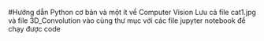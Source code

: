 #Hướng dẫn Python cơ bản và một ít về Computer Vision
Lưu cả file cat1.jpg và file 3D_Convolution vào cùng thư mục với các file jupyter notebook để chạy được code
